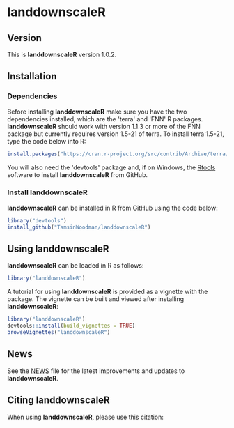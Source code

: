 # landdownscaleR

## Version

This is **landdownscaleR** version 1.0.2.

## Installation

### Dependencies

Before installing **landdownscaleR** make sure you have the two dependencies 
installed, which are the 'terra' and 'FNN' R packages. **landdownscaleR** should
work with version 1.1.3 or more of the FNN package but currently requires 
version 1.5-21 of terra. To install terra 1.5-21, type the code below into R:

```r
install.packages("https://cran.r-project.org/src/contrib/Archive/terra/terra_1.5-21.tar.gz", repos = NULL, type = "source")
```

You will also need the 'devtools' package and, if on Windows, the 
[Rtools](https://cran.r-project.org/bin/windows/Rtools/) software to install 
**landdownscaleR** from GitHub.

### Install landdownscaleR

**landdownscaleR** can be installed in R from GitHub using the code below:

```r
library("devtools")
install_github("TamsinWoodman/landdownscaleR")
```

## Using landdownscaleR

**landdownscaleR** can be loaded in R as follows:

```r
library("landdownscaleR")
```

A tutorial for using **landdownscaleR** is provided as a vignette with the 
package. The vignette can be built and viewed after installing 
**landdownscaleR**:

```r
library("landdownscaleR")
devtools::install(build_vignettes = TRUE)
browseVignettes("landdownscaleR")
```

## News

See the [NEWS](NEWS.md) file for the latest improvements and updates to 
**landdownscaleR**.

## Citing landdownscaleR

When using **landdownscaleR**, please use this citation:


